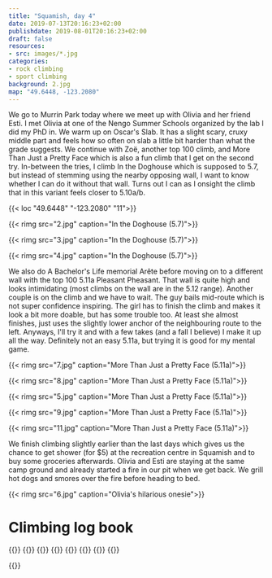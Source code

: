 ```yaml
---
title: "Squamish, day 4"
date: 2019-07-13T20:16:23+02:00
publishdate: 2019-08-01T20:16:23+02:00
draft: false
resources:
- src: images/*.jpg
categories:
- rock climbing
- sport climbing
background: 2.jpg
map: "49.6448, -123.2080"
---
```


We go to Murrin Park today where we meet up with Olivia and her friend Esti.
I met Olivia at one of the Nengo Summer Schools organized by the lab I did my
PhD in. We warm up on Oscar's Slab. It has a slight scary, cruxy middle part and
feels how so often on slab a little bit harder than what the grade suggests. We
continue with Zoë, another top 100 climb, and More Than Just a Pretty Face which
is also a fun climb that I get on the second try. In-between the tries, I climb
In the Doghouse which is supposed to 5.7, but instead of stemming using the
nearby opposing wall, I want to know whether I can do it without that wall.
Turns out I can as I onsight the climb that in this variant feels closer to
5.10a/b.

{{< loc "49.6448" "-123.2080" "11">}}

{{< rimg src="2.jpg" caption="In the Doghouse (5.7)">}}

{{< rimg src="3.jpg" caption="In the Doghouse (5.7)">}}

{{< rimg src="4.jpg" caption="In the Doghouse (5.7)">}}

We also do A Bachelor's Life memorial Arête before moving on to a different wall
with the top 100 5.11a Pleasant Pheasant. That wall is quite high and looks
intimidating (most climbs on the wall are in the 5.12 range). Another couple is
on the climb and we have to wait. The guy bails mid-route which is not super
confidence inspiring. The girl has to finish the climb and makes it look a bit
more doable, but has some trouble too. At least she almost finishes, just uses
the slightly lower anchor of the neighbouring route to the left. Anyways, I'll
try it and with a few takes (and a fall I believe) I make it up all the way.
Definitely not an easy 5.11a, but trying it is good for my mental game.

{{< rimg src="7.jpg" caption="More Than Just a Pretty Face (5.11a)">}}

{{< rimg src="8.jpg" caption="More Than Just a Pretty Face (5.11a)">}}

{{< rimg src="5.jpg" caption="More Than Just a Pretty Face (5.11a)">}}

{{< rimg src="9.jpg" caption="More Than Just a Pretty Face (5.11a)">}}

{{< rimg src="11.jpg" caption="More Than Just a Pretty Face (5.11a)">}}

We finish climbing slightly earlier than the last days which gives us the chance
to get shower (for $5) at the recreation centre in Squamish and to buy some
groceries afterwards. Olivia and Esti are staying at the same camp ground and
already started a fire in our pit when we get back. We grill hot dogs and smores
over the fire before heading to bed.

{{< rimg src="6.jpg" caption="Olivia's hilarious onesie">}}


# Climbing log book

{{<climbs>}}
{{<climb name="Oscar's Slab" style="onsight" grade="5.8">}}
{{<climb name="Zoë" style="onsight" grade="5.10a">}}
{{<climb name="More Than Just a Pretty Face" style="redpoint" grade="5.10c">}}
{{<climb name="In the Doghouse" style="onsight" grade="5.7">}}
{{<climb name="A Bachelor's Life Memorial Arête" style="flash" grade="5.10a">}}
{{<climb name="Pleasant Pheasant" style="hangdog" grade="5.11a">}}
{{</climbs>}}

{{<nextday>}}
